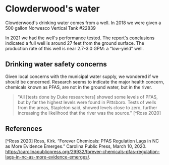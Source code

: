 # Clowderwood's water

Clowderwood's drinking water comes from a well. In 2018 we were given a 500 gallon Norwesco Vertical Tank #22839 

In 2021 we had the well's performance tested. The [report's conclusions](Well01/20210127WellReport.pdf) indicated a full well is around 27 feet from the ground surface. The production rate of this well is near 2.7-3.0 GPM:  a “low-yield” well.

## Drinking water safety concerns

Given local concerns with the municipal water supply, we wondered if we should be concerned. Research seems to indicate the major health concern, chemicals known as PFAS, are not in the ground water, but in the river.

> "All [tests done by Duke researchers] showed some levels of PFAS, but by far the highest levels were found in Pittsboro. Tests of wells from the areas, Stapleton said, showed levels close to zero, further increasing the likelihood that the river was the source." [^Ross 2020]


## References

[^Ross 2020] Ross, Kirk. “Forever Chemicals: PFAS Regulation Lags in NC as More Evidence Emerges.” Carolina Public Press, March 10, 2020. https://carolinapublicpress.org/29932/forever-chemicals-pfas-regulation-lags-in-nc-as-more-evidence-emerges/.
